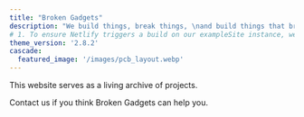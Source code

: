 ```yaml
---
title: "Broken Gadgets"
description: "We build things, break things, \nand build things that break things."
# 1. To ensure Netlify triggers a build on our exampleSite instance, we need to change a file in the exampleSite directory.
theme_version: '2.8.2'
cascade:
  featured_image: '/images/pcb_layout.webp'
---
```

This website serves as a living archive of projects. 

Contact us if you think Broken Gadgets can help you. 
